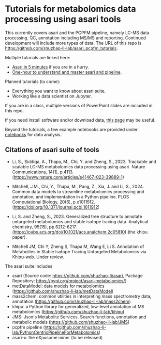 # Tutorials for metabolomics data processing using asari tools

This currently covers asari and the PCPFM pipeline, namely LC-MS data processing, QC, annotation including MS/MS and reporting. Continued development will include more types of data. The URL of this repo is https://github.com/shuzhao-li-lab/asari_pcpfm_tutorials.

Multiple tutorials are linked here:
- [Asari in 5 minutes](/5minutes.md) if you are in a hurry.
- [One-hour to understand and master asari and pipeline](/1hour.md).

Planned tutorials (to come):
- Everything you want to know about asari suite.
- Working like a data scientist on Jupyter.

If you are in a class, multiple versions of PowerPoint slides are included in this repo.

If you need install software and/or download data, [this page](/Installation_Preparation.md) may be useful.

Beyond the tutorials, a few example notebooks are provided under [notebooks](/notebooks/) for data analysis.

## Citations of asari suite of tools

- Li, S., Siddiqa, A., Thapa, M., Chi, Y. and Zheng, S., 2023. Trackable and scalable LC-MS metabolomics data processing using asari. Nature Communications, 14(1), p.4113. (https://www.nature.com/articles/s41467-023-39889-1)

- Mitchell, J.M., Chi, Y., Thapa, M., Pang, Z., Xia, J. and Li, S., 2024. Common data models to streamline metabolomics processing and annotation, and implementation in a Python pipeline. PLOS Computational Biology, 20(6), p.e1011912. (https://doi.org/10.1371/journal.pcbi.1011912)

- Li, S. and Zheng, S., 2023. Generalized tree structure to annotate untargeted metabolomics and stable isotope tracing data. Analytical chemistry, 95(15), pp.6212-6217. (https://pubs.acs.org/doi/10.1021/acs.analchem.2c05810) (the khipu paper).

- Mitchell JM, Chi Y, Zheng S, Thapa M, Wang E, Li S. Annotation of Metabolites in Stable Isotope Tracing Untargeted Metabolomics via Khipu-web. Under review. 

The asari suite includes 
- asari (Source code: https://github.com/shuzhao-li/asari, Package Repository: https://pypi.org/project/asari-metabolomics/)
- metDataModel: data models for metabolomics (https://github.com/shuzhao-li-lab/metDataModel)
- mass2chem: common utilities in interpreting mass spectrometry data, annotation (https://github.com/shuzhao-li-lab/mass2chem)
- khipu: a Python library for generalized, low-level annotation of MS metabolomics (https://github.com/shuzhao-li-lab/khipu)
- JMS: Json's Metabolite Services. Search functions, annotation and metabolic models (https://github.com/shuzhao-li-lab/JMS)
- pcpfm pipeline (https://github.com/shuzhao-li-lab/PythonCentricPipelineForMetabolomics)
- asari-x: the eXposome miner (to be released)
